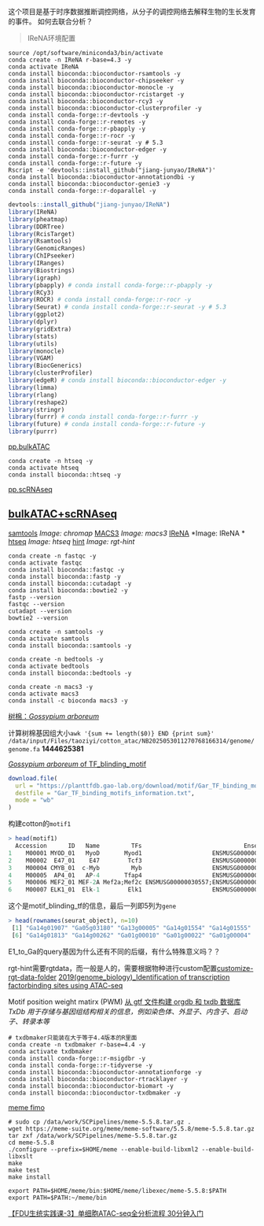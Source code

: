 这个项目是基于时序数据推断调控网络，从分子的调控网络去解释生物的生长发育的事件。
如何去联合分析？

> IReNA环境配置
```shell
source /opt/software/miniconda3/bin/activate
conda create -n IReNA r-base=4.3 -y
conda activate IReNA
conda install bioconda::bioconductor-rsamtools -y
conda install bioconda::bioconductor-chipseeker -y
conda install bioconda::bioconductor-monocle -y
conda install bioconda::bioconductor-rcistarget -y
conda install bioconda::bioconductor-rcy3 -y
conda install bioconda::bioconductor-clusterprofiler -y
conda install conda-forge::r-devtools -y
conda install conda-forge::r-remotes -y
conda install conda-forge::r-pbapply -y
conda install conda-forge::r-rocr -y
conda install conda-forge::r-seurat -y # 5.3
conda install bioconda::bioconductor-edger -y
conda install conda-forge::r-furrr -y
conda install conda-forge::r-future -y
Rscript -e 'devtools::install_github("jiang-junyao/IReNA")'
conda install bioconda::bioconductor-annotationdbi -y
conda install bioconda::bioconductor-genie3 -y
conda install conda-forge::r-doparallel -y
```

```R
devtools::install_github("jiang-junyao/IReNA")
library(IReNA)
library(pheatmap)
library(DDRTree)
library(RcisTarget)
library(Rsamtools)
library(GenomicRanges)
library(ChIPseeker)
library(IRanges)
library(Biostrings)
library(igraph)
library(pbapply) # conda install conda-forge::r-pbapply -y
library(RCy3)
library(ROCR) # conda install conda-forge::r-rocr -y
library(Seurat) # conda install conda-forge::r-seurat -y # 5.3
library(ggplot2)
library(dplyr)
library(gridExtra)
library(stats)
library(utils)
library(monocle)
library(VGAM)
library(BiocGenerics)
library(clusterProfiler)
library(edgeR) # conda install bioconda::bioconductor-edger -y
library(limma)
library(rlang)
library(reshape2)
library(stringr)
library(furrr) # conda install conda-forge::r-furrr -y
library(future) # conda install conda-forge::r-future -y
library(purrr)
```

[pp.bulkATAC](https://jiang-junyao.github.io/IReNA/ATAC-seq-preprocessing)
```shell
conda create -n htseq -y
conda activate htseq
conda install bioconda::htseq -y
```
[pp.scRNAseq](https://jiang-junyao.github.io/IReNA/scRNA-seq-preprocessing)

## [bulkATAC+scRNAseq](https://jiang-junyao.github.io/IReNA/scATAC+scRNA)
[samtools]() *Image: chromap*
[MACS3](https://macs3-project.github.io/MACS/index.html) *Image: macs3*
[IReNA]() *Image: IReNA *
[htseq](https://github.com/htseq/htseq) *Image: htseq*
[hint](https://reg-gen.readthedocs.io/en/latest/hint/introduction.html) *Image: rgt-hint*


```shell
conda create -n fastqc -y
conda activate fastqc
conda install bioconda::fastqc -y
conda install bioconda::fastp -y
conda install bioconda::cutadapt -y
conda install bioconda::bowtie2 -y
fastp --version
fastqc --version
cutadapt --version
bowtie2 --version

conda create -n samtools -y
conda activate samtools
conda install bioconda::samtools -y

conda create -n bedtools -y
conda activate bedtools
conda install bioconda::bedtools -y

conda create -n macs3 -y
conda activate macs3
conda install -c bioconda macs3 -y
```

[树棉：*Gossypium arboreum*](https://baike.baidu.com/item/%E6%A0%91%E6%A3%89/1706952?fromModule=search-result_lemma)

计算树棉基因组大小`awk '{sum += length($0)} END {print sum}' /data/input/Files/taoziyi/cotton_atac/NB2025053011270768166314/genome/genome.fa` **1444625381**

[*Gossypium arboreum* of TF_blinding_motif](https://planttfdb.gao-lab.org/download/motif/Gar_TF_binding_motifs_information.txt)
```R
download.file(
  url = "https://planttfdb.gao-lab.org/download/motif/Gar_TF_binding_motifs_information.txt",
  destfile = "Gar_TF_binding_motifs_information.txt",
  mode = "wb"
)
```

构建cotton的`motif1`
```R
> head(motif1)
  Accession      ID   Name         TFs                             EnsemblID
1    M00001 MYOD_01   MyoD       Myod1                    ENSMUSG00000009471
2    M00002  E47_01    E47        Tcf3                    ENSMUSG00000020167
3    M00004 CMYB_01  c-Myb         Myb                    ENSMUSG00000019982
4    M00005  AP4_01   AP-4       Tfap4                    ENSMUSG00000005718
5    M00006 MEF2_01 MEF-2A Mef2a;Mef2c ENSMUSG00000030557;ENSMUSG00000005583
6    M00007 ELK1_01  Elk-1        Elk1                    ENSMUSG00000009406
```
这个是motif_blinding_tf的信息，最后一列即5列为`gene`
```R
> head(rownames(seurat_object), n=10)
 [1] "Ga14g01907" "Ga05g03180" "Ga13g00005" "Ga14g01554" "Ga14g01555"
 [6] "Ga14g01813" "Ga14g00262" "Ga01g00010" "Ga01g00022" "Ga01g00004"
 ```

 E1_to_Ga的query基因为什么还有不同的后缀，有什么特殊意义吗？？

 rgt-hint需要rgtdata，而一般是人的，需要根据物种进行custom配置[customize-rgt-data-folder](https://reg-gen.readthedocs.io/en/latest/rgt/setup_data.html#customize-rgt-data-folder)
 [2019(genome_biology)_Identification of transcription factorbinding sites using ATAC-seq]()

 Motif position weight matirx (PWM)
 [从 gtf 文件构建 orgdb 和 txdb 数据库](https://mp.weixin.qq.com/s/w3FFimm-xF2OY20aoFRcSg)
 *TxDb 用于存储与基因组结构相关的信息，例如染色体、外显子、内含子、启动子、转录本等*
```shell
# txdbmaker只能装在大于等于4.4版本的R里面
conda create -n txdbmaker r-base=4.4 -y
conda activate txdbmaker
conda install conda-forge::r-msigdbr -y
conda install conda-forge::r-tidyverse -y
conda install bioconda::bioconductor-annotationforge -y
conda install bioconda::bioconductor-rtracklayer -y
conda install bioconda::bioconductor-biomart -y
conda install bioconda::bioconductor-txdbmaker -y
 ```

[meme fimo](https://meme-suite.org/meme/doc/install.html)
```shell
# sudo cp /data/work/SCPipelines/meme-5.5.8.tar.gz .
wget https://meme-suite.org/meme/meme-software/5.5.8/meme-5.5.8.tar.gz
tar zxf /data/work/SCPipelines/meme-5.5.8.tar.gz
cd meme-5.5.8
./configure --prefix=$HOME/meme --enable-build-libxml2 --enable-build-libxslt
make
make test
make install

export PATH=$HOME/meme/bin:$HOME/meme/libexec/meme-5.5.8:$PATH
export PATH=$PATH:~/meme/bin
```

[【FDU生统实践课-3】单细胞ATAC-seq全分析流程 30分钟入门](https://www.bilibili.com/video/BV1Be4y127Ho/?spm_id_from=333.337.search-card.all.click&vd_source=5600c17ea3ce6334fe6d9c0d3cd99627)